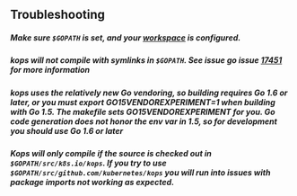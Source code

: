 ## Troubleshooting 

##### Make sure `$GOPATH` is set, and your [workspace](https://golang.org/doc/code.html#Workspaces) is configured.

##### kops will not compile with symlinks in `$GOPATH`. See issue go issue [17451](https://github.com/golang/go/issues/17451) for more information

##### kops uses the relatively new Go vendoring, so building requires Go 1.6 or later, or you must export GO15VENDOREXPERIMENT=1 when building with Go 1.5.  The makefile sets GO15VENDOREXPERIMENT for you.  Go code generation does not honor the env var in 1.5, so for development you should use Go 1.6 or later
 
##### Kops will only compile if the source is checked out in `$GOPATH/src/k8s.io/kops`. If you try to use `$GOPATH/src/github.com/kubernetes/kops` you will run into issues with package imports not working as expected.